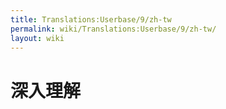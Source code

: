 ```yaml
---
title: Translations:Userbase/9/zh-tw
permalink: wiki/Translations:Userbase/9/zh-tw/
layout: wiki
---
```


# 深入理解
